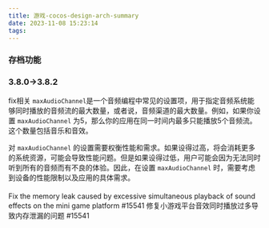 ```yaml
---
title: 游戏-cocos-design-arch-summary
date: 2023-11-08 15:23:14
tags:
---
```

### 存档功能


### 3.8.0->3.8.2
fix相关
`maxAudioChannel`是一个音频编程中常见的设置项，用于指定音频系统能够同时播放的音频流的最大数量，或者说，音频渠道的最大数量。例如，如果你设置 `maxAudioChannel` 为5，那么你的应用在同一时间内最多只能播放5个音频流。这个数量包括音乐和音效。

对 `maxAudioChannel` 的设置需要权衡性能和需求。如果设得过高，将会消耗更多的系统资源，可能会导致性能问题。但是如果设得过低，用户可能会因为无法同时听到所有的音频而有不良的体验。因此，在设置 `maxAudioChannel` 时，需要考虑到设备的性能限制以及应用的具体需求。


####
Fix the memory leak caused by excessive simultaneous playback of sound effects on the mini game platform #15541
修复小游戏平台音效同时播放过多导致内存泄漏的问题 #15541